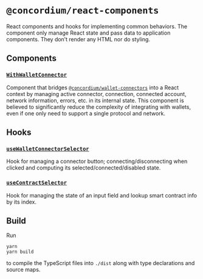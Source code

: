 # `@concordium/react-components`

React components and hooks for implementing common behaviors.
The component only manage React state and pass data to application components.
They don’t render any HTML nor do styling.

## Components

### [`WithWalletConnector`](./src/WithWalletConnector.ts)

Component that bridges [`@concordium/wallet-connectors`](../wallet-connectors) into a React context by
managing active connector, connection, connected account, network information, errors, etc. in its internal state.
This component is believed to significantly reduce the complexity of integrating with wallets,
even if one only need to support a single protocol and network.

## Hooks

### [`useWalletConnectorSelector`](./src/useWalletConnectorSelector.ts)

Hook for managing a connector button; connecting/disconnecting when clicked and computing its selected/connected/disabled state.

### [`useContractSelector`](./src/useContractSelector.ts)

Hook for managing the state of an input field and lookup smart contract info by its index.

## Build

Run

```shell
yarn
yarn build
```

to compile the TypeScript files into `./dist` along with type declarations and source maps.
